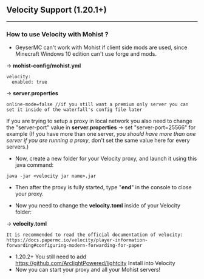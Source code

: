 ## Velocity Support (1.20.1+)
---

### How to use Velocity with Mohist ?

* GeyserMC can't work with Mohist if client side mods are used, since Minecraft Windows 10 edition can't use forge and mods.

-> __mohist-config/mohist.yml__
```
velocity:
  enabled: true
```
-> __server.properties__
```
online-mode=false //if you still want a premium only server you can set it inside of the waterfall's config file later
```
If you are trying to setup a proxy in local network you also need to change the "server-port" value in __server.properties__ -> set "server-port=25566" for example
(If you have more than one server, *you should have more than one server if you are running a proxy*, don't set the same value here for every servers.)

* Now, create a new folder for your Velocity proxy, and launch it using this java command:

```
java -jar <velocity jar name>.jar
```
* Then after the proxy is fully started, type "**end**" in the console to close your proxy.

* Now you need to change the __velocity.toml__ inside of your Velocity folder:

-> __velocity.toml__  
```
It is recommended to read the official documentation of velocity: https://docs.papermc.io/velocity/player-information-forwarding#configuring-modern-forwarding-for-paper
```

* 1.20.2+ You still need to add https://github.com/ArclightPowered/lightcity Install into Velocity
* Now you can start your proxy and all your Mohist servers!
